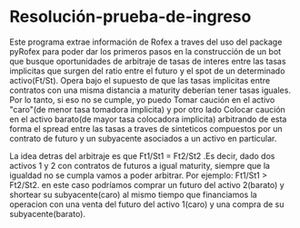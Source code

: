 # Resolución-prueba-de-ingreso

Este programa extrae información de Rofex a traves del uso del package pyRofex para poder dar los primeros pasos en la construcción de un bot que busque oportunidades de arbitraje de tasas de interes entre las tasas implicitas que surgen del ratio entre el futuro y el spot de un determinado activo(Ft/St). Opera bajo el supuesto de que las tasas implicitas entre contratos con una misma distancia a maturity deberían tener tasas iguales. Por lo tanto, si eso no se cumple, yo puedo Tomar caución en el activo "caro"(de menor tasa tomadora implicita) y por otro lado Colocar caución en el activo barato(de  mayor tasa colocadora implicita) arbitrando de esta forma el spread entre las tasas a traves de sinteticos compuestos por un contrato de futuro y un subyacente asociados a un activo en particular.

La idea detras del arbitraje es que Ft1/St1 = Ft2/St2 .Es decir, dado dos activos 1 y 2 con contratos de futuros a igual maturity, siempre que la igualdad no se cumpla vamos a poder arbitrar. Por ejemplo: Ft1/St1 > Ft2/St2. en este caso podríamos comprar un futuro del activo 2(barato) y shortear su subyacente(caro) al mismo tiempo que financiamos la operacion con una venta del futuro del activo 1(caro) y una compra de su subyacente(barato). 

